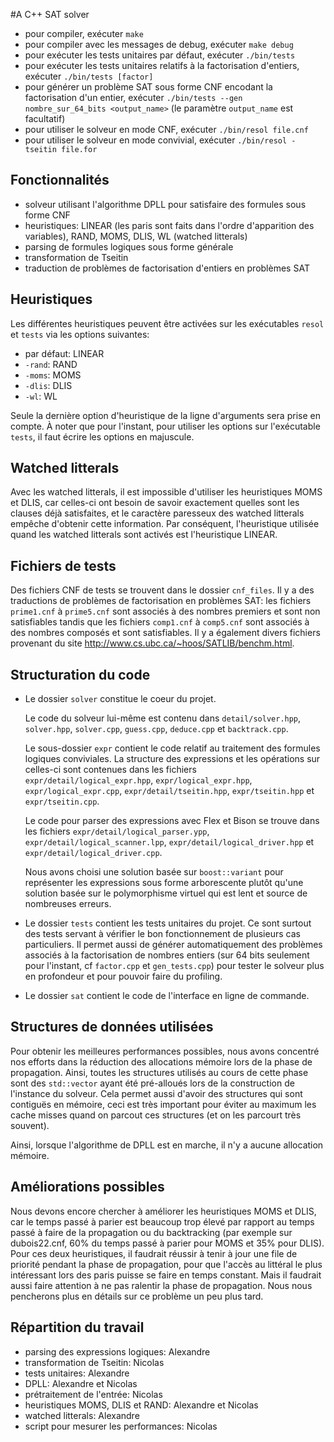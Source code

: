 #A C++ SAT solver

* pour compiler, exécuter `make`
* pour compiler avec les messages de debug, exécuter `make debug`
* pour exécuter les tests unitaires par défaut, exécuter `./bin/tests`
* pour exécuter les tests unitaires relatifs à la factorisation d'entiers, exécuter `./bin/tests [factor]`
* pour générer un problème SAT sous forme CNF encodant la factorisation d'un entier, exécuter `./bin/tests --gen nombre_sur_64_bits <output_name>` (le paramètre `output_name` est facultatif)
* pour utiliser le solveur en mode CNF, exécuter `./bin/resol file.cnf`
* pour utiliser le solveur en mode convivial, exécuter `./bin/resol -tseitin file.for`

## Fonctionnalités
* solveur utilisant l'algorithme DPLL pour satisfaire des formules sous forme CNF
* heuristiques: LINEAR (les paris sont faits dans l'ordre d'apparition des variables), RAND, MOMS, DLIS, WL (watched litterals)
* parsing de formules logiques sous forme générale
* transformation de Tseitin
* traduction de problèmes de factorisation d'entiers en problèmes SAT

## Heuristiques
Les différentes heuristiques peuvent être activées sur les exécutables `resol` et `tests` via les options
suivantes:
* par défaut: LINEAR
* `-rand`: RAND
* `-moms`: MOMS
* `-dlis`: DLIS
* `-wl`: WL

Seule la dernière option d'heuristique de la ligne d'arguments sera prise en compte.
À noter que pour l'instant, pour utiliser les options sur l'exécutable `tests`, il faut écrire les options
en majuscule.

## Watched litterals
Avec les watched litterals, il est impossible d'utiliser les heuristiques MOMS et DLIS, car celles-ci ont
besoin de savoir exactement quelles sont les clauses déjà satisfaites, et le caractère paresseux des
watched litterals empêche d'obtenir cette information.
Par conséquent, l'heuristique utilisée quand les watched litterals sont activés est l'heuristique LINEAR.

## Fichiers de tests
Des fichiers CNF de tests se trouvent dans le dossier `cnf_files`. Il y a
des traductions de problèmes de factorisation en problèmes SAT: les fichiers
`prime1.cnf` à `prime5.cnf` sont associés à des nombres premiers et sont non
satisfiables tandis que les fichiers `comp1.cnf` à `comp5.cnf` sont associés à des nombres
composés et sont satisfiables. Il y a également divers fichiers provenant du site
http://www.cs.ubc.ca/~hoos/SATLIB/benchm.html.

## Structuration du code

* Le dossier `solver` constitue le coeur du projet.

    Le code du solveur lui-même est contenu dans `detail/solver.hpp`, `solver.hpp`, `solver.cpp`, `guess.cpp`, `deduce.cpp` et
    `backtrack.cpp`.

    Le sous-dossier `expr` contient le code relatif au traitement des formules logiques conviviales. La structure des expressions et les opérations sur celles-ci sont contenues dans les fichiers `expr/detail/logical_expr.hpp`, `expr/logical_expr.hpp`, `expr/logical_expr.cpp`, `expr/detail/tseitin.hpp`, `expr/tseitin.hpp` et `expr/tseitin.cpp`.

    Le code pour parser des expressions avec Flex et Bison se trouve dans les fichiers `expr/detail/logical_parser.ypp`, `expr/detail/logical_scanner.lpp`, `expr/detail/logical_driver.hpp` et `expr/detail/logical_driver.cpp`.

    Nous avons choisi une solution basée sur `boost::variant` pour représenter les expressions sous forme arborescente plutôt qu'une solution basée sur le polymorphisme virtuel qui est lent et source de nombreuses erreurs.

* Le dossier `tests` contient les tests unitaires du projet. Ce sont surtout des tests servant à vérifier le bon fonctionnement de plusieurs cas particuliers. Il permet aussi de générer automatiquement des problèmes associés à la factorisation de nombres entiers (sur 64 bits seulement pour l'instant, cf `factor.cpp` et `gen_tests.cpp`) pour tester le solveur plus en profondeur et pour pouvoir faire du profiling.

* Le dossier `sat` contient le code de l'interface en ligne de commande.

## Structures de données utilisées
Pour obtenir les meilleures performances possibles, nous avons concentré nos efforts dans la réduction des allocations mémoire
lors de la phase de propagation. Ainsi, toutes les structures utilisés au cours de cette phase sont des `std::vector` ayant
été pré-alloués lors de la construction de l'instance du solveur. Cela permet aussi d'avoir des structures qui sont contiguës
en mémoire, ceci est très important pour éviter au maximum les cache misses quand on parcout ces structures (et on les parcourt
très souvent).

Ainsi, lorsque l'algorithme de DPLL est en marche, il n'y a aucune allocation mémoire.

## Améliorations possibles
Nous devons encore chercher à améliorer les heuristiques MOMS et DLIS, car le temps passé à parier est beaucoup trop élevé par
rapport au temps passé à faire de la propagation ou du backtracking (par exemple sur dubois22.cnf, 60% du temps passé à parier pour MOMS et 35% pour DLIS).
Pour ces deux heuristiques, il faudrait réussir à tenir à jour une file de priorité pendant la phase de propagation, pour que
l'accès au littéral le plus intéressant lors des paris puisse se faire en temps constant. Mais il faudrait aussi faire attention
à ne pas ralentir la phase de propagation. Nous nous pencherons plus en détails sur ce problème un peu plus tard.

## Répartition du travail

* parsing des expressions logiques: Alexandre
* transformation de Tseitin: Nicolas
* tests unitaires: Alexandre
* DPLL: Alexandre et Nicolas
* prétraitement de l'entrée: Nicolas
* heuristiques MOMS, DLIS et RAND: Alexandre et Nicolas
* watched litterals: Alexandre
* script pour mesurer les performances: Nicolas
